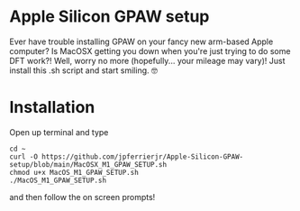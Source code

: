 # Apple Silicon GPAW setup
Ever have trouble installing GPAW on your fancy new arm-based Apple computer? Is MacOSX getting you down when you're just trying to do some DFT work?! Well, worry no more (hopefully... your mileage may vary)! Just install this .sh script and start smiling. 🤓

# Installation
Open up terminal and type
```
cd ~
curl -O https://github.com/jpferrierjr/Apple-Silicon-GPAW-setup/blob/main/MacOSX_M1_GPAW_SETUP.sh
chmod u+x MacOS_M1_GPAW_SETUP.sh
./MacOS_M1_GPAW_SETUP.sh
```
and then follow the on screen prompts!
